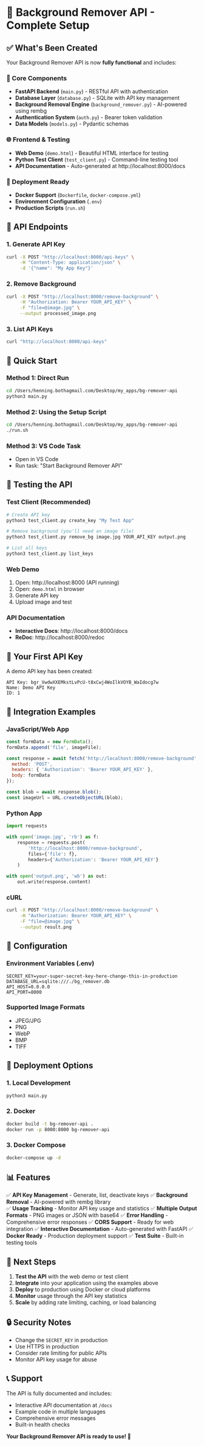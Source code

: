 # 🎨 Background Remover API - Complete Setup

## ✅ What's Been Created

Your Background Remover API is now **fully functional** and includes:

### 🔧 Core Components
- **FastAPI Backend** (`main.py`) - RESTful API with authentication
- **Database Layer** (`database.py`) - SQLite with API key management
- **Background Removal Engine** (`background_remover.py`) - AI-powered using rembg
- **Authentication System** (`auth.py`) - Bearer token validation
- **Data Models** (`models.py`) - Pydantic schemas

### 🌐 Frontend & Testing
- **Web Demo** (`demo.html`) - Beautiful HTML interface for testing
- **Python Test Client** (`test_client.py`) - Command-line testing tool
- **API Documentation** - Auto-generated at http://localhost:8000/docs

### 🚀 Deployment Ready
- **Docker Support** (`Dockerfile`, `docker-compose.yml`)
- **Environment Configuration** (`.env`)
- **Production Scripts** (`run.sh`)

## 🎯 API Endpoints

### 1. **Generate API Key**
```bash
curl -X POST "http://localhost:8000/api-keys" \
     -H "Content-Type: application/json" \
     -d '{"name": "My App Key"}'
```

### 2. **Remove Background**
```bash
curl -X POST "http://localhost:8000/remove-background" \
     -H "Authorization: Bearer YOUR_API_KEY" \
     -F "file=@image.jpg" \
     --output processed_image.png
```

### 3. **List API Keys**
```bash
curl "http://localhost:8000/api-keys"
```

## 🚀 Quick Start

### Method 1: Direct Run
```bash
cd /Users/henning.bothagmail.com/Desktop/my_apps/bg-remover-api
python3 main.py
```

### Method 2: Using the Setup Script
```bash
cd /Users/henning.bothagmail.com/Desktop/my_apps/bg-remover-api
./run.sh
```

### Method 3: VS Code Task
- Open in VS Code
- Run task: "Start Background Remover API"

## 🧪 Testing the API

### Test Client (Recommended)
```bash
# Create API key
python3 test_client.py create_key "My Test App"

# Remove background (you'll need an image file)
python3 test_client.py remove_bg image.jpg YOUR_API_KEY output.png

# List all keys
python3 test_client.py list_keys
```

### Web Demo
1. Open: http://localhost:8000 (API running)
2. Open: `demo.html` in browser
3. Generate API key
4. Upload image and test

### API Documentation
- **Interactive Docs**: http://localhost:8000/docs
- **ReDoc**: http://localhost:8000/redoc

## 🔑 Your First API Key

A demo API key has been created:
```
API Key: bgr_VwdwXXEMkstLvPcU-t8xCwj4WoIlkVOYB_WaIdocg7w
Name: Demo API Key
ID: 1
```

## 📱 Integration Examples

### JavaScript/Web App
```javascript
const formData = new FormData();
formData.append('file', imageFile);

const response = await fetch('http://localhost:8000/remove-background', {
  method: 'POST',
  headers: { 'Authorization': 'Bearer YOUR_API_KEY' },
  body: formData
});

const blob = await response.blob();
const imageUrl = URL.createObjectURL(blob);
```

### Python App
```python
import requests

with open('image.jpg', 'rb') as f:
    response = requests.post(
        'http://localhost:8000/remove-background',
        files={'file': f},
        headers={'Authorization': 'Bearer YOUR_API_KEY'}
    )

with open('output.png', 'wb') as out:
    out.write(response.content)
```

### cURL
```bash
curl -X POST "http://localhost:8000/remove-background" \
     -H "Authorization: Bearer YOUR_API_KEY" \
     -F "file=@image.jpg" \
     --output result.png
```

## 🔧 Configuration

### Environment Variables (.env)
```env
SECRET_KEY=your-super-secret-key-here-change-this-in-production
DATABASE_URL=sqlite:///./bg_remover.db
API_HOST=0.0.0.0
API_PORT=8000
```

### Supported Image Formats
- JPEG/JPG
- PNG
- WebP
- BMP
- TIFF

## 🚀 Deployment Options

### 1. Local Development
```bash
python3 main.py
```

### 2. Docker
```bash
docker build -t bg-remover-api .
docker run -p 8000:8000 bg-remover-api
```

### 3. Docker Compose
```bash
docker-compose up -d
```

## 📊 Features

✅ **API Key Management** - Generate, list, deactivate keys
✅ **Background Removal** - AI-powered with rembg library  
✅ **Usage Tracking** - Monitor API key usage and statistics
✅ **Multiple Output Formats** - PNG images or JSON with base64
✅ **Error Handling** - Comprehensive error responses
✅ **CORS Support** - Ready for web integration
✅ **Interactive Documentation** - Auto-generated with FastAPI
✅ **Docker Ready** - Production deployment support
✅ **Test Suite** - Built-in testing tools

## 🎯 Next Steps

1. **Test the API** with the web demo or test client
2. **Integrate** into your application using the examples above
3. **Deploy** to production using Docker or cloud platforms
4. **Monitor** usage through the API key statistics
5. **Scale** by adding rate limiting, caching, or load balancing

## 🔒 Security Notes

- Change the `SECRET_KEY` in production
- Use HTTPS in production
- Consider rate limiting for public APIs
- Monitor API key usage for abuse

## 📞 Support

The API is fully documented and includes:
- Interactive API documentation at `/docs`
- Example code in multiple languages
- Comprehensive error messages
- Built-in health checks

**Your Background Remover API is ready to use! 🎉**
